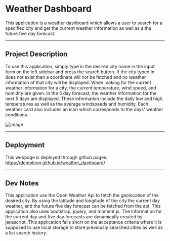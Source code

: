 # Weather Dashboard
This application is a weather dashboard which allows a user to search for a specified city and get the current weather information as well as a the future five day forecast.

<hr>

## Project Description
To use this application, simply type in the desired city name in the input form on the left sidebar and press the search button. If the city typed in does not exist then a coordinate will not be fetched and no weather information of that city will be displayed.
When looking for the current weather information for a city, the current temperature, wind speed, and humidity are given. In the 5 day forecast, the weather information for the next 5 days are displayed. These information include the daily low and high temperatures as well as the average windspeeds and humidity. Each weather card also includes an icon which corresponds to the days' weather conditions.

![image](./assets/images/weather-dashboard-demo.gif) 


<hr>

## Deployment
This webpage is deployed through github pages:
https://dempleon.github.io/weather_dashboard/


<hr>

## Dev Notes
This application use the Open Weather Api to fetch the geolocation of the desired city. By using the latitude and longitude of the city the current day weather, and the future five day forecast can be fetched from the api. This application also uses bootstrap, jquery, and moment.js. The information for the current day and five day forecasts are dynamically created by javascript. This application falls short on the acceptance criteria where it is supposed to use local storage to store previously searched cities as well as a list search history.
